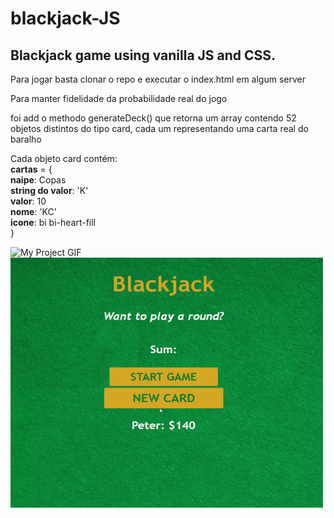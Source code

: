 # blackjack-JS
<h2>Blackjack game using vanilla JS and CSS.</h2>
<p>Para jogar basta clonar o repo e executar o index.html em algum server</p>
<p>Para manter fidelidade da probabilidade real do jogo</p>
<p>foi add o methodo generateDeck() que retorna um array contendo 52 objetos distintos do tipo card, cada um representando uma carta real do baralho</p>
<p>Cada objeto card contém:<br> <strong>cartas</strong> = {<br><strong>naipe</strong>: Copas<br><strong>string do valor</strong>: 'K'<br><strong>valor</strong>: 10<br><strong>nome</strong>: 'KC'<br><strong>icone</strong>: bi bi-heart-fill<br>}</p>
<img src="./images/start.gif" alt="My Project GIF" width="500" height="400">
<img src="./images/ezgif.com-gif-maker.gif" alt="My Project GIF" width="500" height="400">


